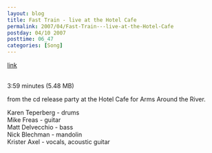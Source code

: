 ```yaml
---
layout: blog
title: Fast Train - live at the Hotel Cafe
permalink: 2007/04/Fast-Train---live-at-the-Hotel-Cafe
postday: 04/10 2007
posttime: 06_47
categories: [Song]
---
```


<a href="http://kristeraxel.com/media/vault/hotel_020107_fasttrain.mp3">link</a>

<br />3:59 minutes (5.48 MB)<p>from the cd release party at the Hotel Cafe for Arms Around the River.</p>
<p>Karen Teperberg - drums<br />
Mike Freas - guitar<br />
Matt Delvecchio - bass<br />
Nick Blechman - mandolin<br />
Krister Axel - vocals, acoustic guitar</p>
